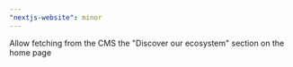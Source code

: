 ```yaml
---
"nextjs-website": minor
---
```


Allow fetching from the CMS the "Discover our ecosystem" section on the home page
